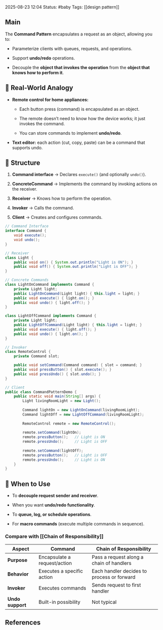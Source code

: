 2025-08-23 12:04
Status: #baby
Tags: [[design pattern]]
## Main

The **Command Pattern** encapsulates a request as an object, allowing you to:

- Parameterize clients with queues, requests, and operations.
    
- Support **undo/redo** operations.
    
- Decouple the **object that invokes the operation** from the **object that knows how to perform it**.


## 🔹 **Real-World Analogy**

- **Remote control for home appliances:**
    
    - Each button press (command) is encapsulated as an object.
        
    - The remote doesn’t need to know how the device works; it just invokes the command.
        
    - You can store commands to implement **undo/redo**.
        
- **Text editor:** each action (cut, copy, paste) can be a command that supports undo.


## 🔹 **Structure**

1. **Command interface** → Declares `execute()` (and optionally `undo()`).
    
2. **ConcreteCommand** → Implements the command by invoking actions on the receiver.
    
3. **Receiver** → Knows how to perform the operation.
    
4. **Invoker** → Calls the command.
    
5. **Client** → Creates and configures commands.


```java
// Command Interface
interface Command {
    void execute();
    void undo();
}

// Receiver
class Light {
    public void on() { System.out.println("Light is ON"); }
    public void off() { System.out.println("Light is OFF"); }
}

// Concrete Commands
class LightOnCommand implements Command {
    private Light light;
    public LightOnCommand(Light light) { this.light = light; }
    public void execute() { light.on(); }
    public void undo() { light.off(); }
}

class LightOffCommand implements Command {
    private Light light;
    public LightOffCommand(Light light) { this.light = light; }
    public void execute() { light.off(); }
    public void undo() { light.on(); }
}

// Invoker
class RemoteControl {
    private Command slot;

    public void setCommand(Command command) { slot = command; }
    public void pressButton() { slot.execute(); }
    public void pressUndo() { slot.undo(); }
}

// Client
public class CommandPatternDemo {
    public static void main(String[] args) {
        Light livingRoomLight = new Light();
        
        Command lightOn = new LightOnCommand(livingRoomLight);
        Command lightOff = new LightOffCommand(livingRoomLight);
        
        RemoteControl remote = new RemoteControl();
        
        remote.setCommand(lightOn);
        remote.pressButton();   // Light is ON
        remote.pressUndo();     // Light is OFF
        
        remote.setCommand(lightOff);
        remote.pressButton();   // Light is OFF
        remote.pressUndo();     // Light is ON
    }
}

```

## 🔹 **When to Use**

- To **decouple request sender and receiver**.
    
- When you want **undo/redo functionality**.
    
- To **queue, log, or schedule operations**.
    
- For **macro commands** (execute multiple commands in sequence).


### Compare with [[Chain of Responsibility]]
|Aspect|**Command**|**Chain of Responsibility**|
|---|---|---|
|**Purpose**|Encapsulate a request/action|Pass a request along a chain of handlers|
|**Behavior**|Executes a specific action|Each handler decides to process or forward|
|**Invoker**|Executes commands|Sends request to first handler|
|**Undo support**|Built-in possibility|Not typical|


## References